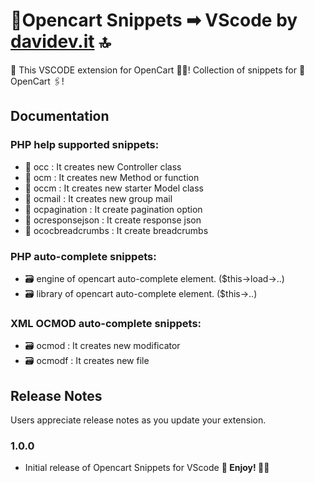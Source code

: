 # 🛒Opencart Snippets ➡ VScode by [davidev.it](https://davidev.it) 🔝
🐷 This VSCODE extension for OpenCart 🙋‍♀️! Collection of snippets for 🛒 OpenCart 🖇!
## Documentation
### PHP help supported snippets:
- 📁 occ : It creates new Controller class
- 📁 ocm : It creates new Method or function
- 📁 occm : It creates new starter Model class
- 📁 ocmail : It creates new group mail
- 📁 ocpagination : It create pagination option
- 📁 ocresponsejson : It create response json
- 📁 ococbreadcrumbs : It create breadcrumbs
### PHP auto-complete snippets:
- 🗃 engine of opencart auto-complete element. ($this->load->..)
- 🗃 library of opencart auto-complete element. ($this->..)
### XML OCMOD auto-complete snippets:
- 🗃 ocmod : It creates new modificator
- 🗃 ocmodf : It creates new file
## Release Notes
Users appreciate release notes as you update your extension.
### 1.0.0
- Initial release of Opencart Snippets for VScode
**🙇 Enjoy! 🙇‍♂️** 

